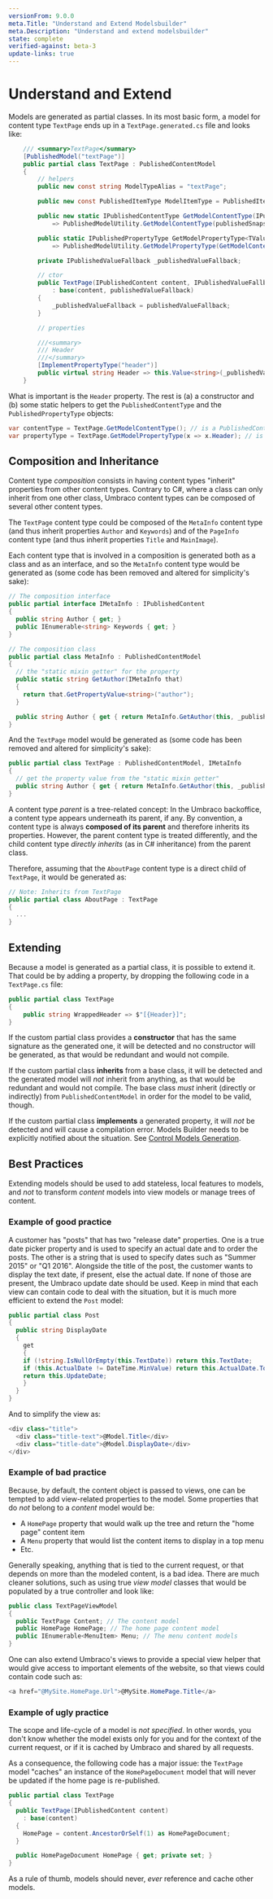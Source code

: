 ```yaml
---
versionFrom: 9.0.0
meta.Title: "Understand and Extend Modelsbuilder"
meta.Description: "Understand and extend modelsbuilder"
state: complete
verified-against: beta-3
update-links: true
---
```



# Understand and Extend

Models are generated as partial classes. In its most basic form, a model for content type `TextPage` ends up in a `TextPage.generated.cs` file and looks like:

```csharp
	/// <summary>TextPage</summary>
	[PublishedModel("textPage")]
	public partial class TextPage : PublishedContentModel
	{
		// helpers
		public new const string ModelTypeAlias = "textPage";

		public new const PublishedItemType ModelItemType = PublishedItemType.Content;

		public new static IPublishedContentType GetModelContentType(IPublishedSnapshotAccessor publishedSnapshotAccessor)
			=> PublishedModelUtility.GetModelContentType(publishedSnapshotAccessor, ModelItemType, ModelTypeAlias);

		public static IPublishedPropertyType GetModelPropertyType<TValue>(IPublishedSnapshotAccessor publishedSnapshotAccessor, Expression<Func<TextPage, TValue>> selector)
			=> PublishedModelUtility.GetModelPropertyType(GetModelContentType(publishedSnapshotAccessor), selector);

		private IPublishedValueFallback _publishedValueFallback;

		// ctor
		public TextPage(IPublishedContent content, IPublishedValueFallback publishedValueFallback)
			: base(content, publishedValueFallback)
		{
			_publishedValueFallback = publishedValueFallback;
		}

		// properties

		///<summary>
		/// Header
		///</summary>
		[ImplementPropertyType("header")]
		public virtual string Header => this.Value<string>(_publishedValueFallback, "header");
	}
```

What is important is the `Header` property. The rest is (a) a constructor and (b) some static helpers to get the `PublishedContentType` and the `PublishedPropertyType` objects:

```csharp
var contentType = TextPage.GetModelContentType(); // is a PublishedContentType
var propertyType = TextPage.GetModelPropertyType(x => x.Header); // is a PublishedPropertyType
```

## Composition and Inheritance

Content type *composition* consists in having content types "inherit" properties from other content types. Contrary to C#, where a class can only inherit from one other class, Umbraco content types can be composed of several other content types.

The `TextPage` content type could be composed of the `MetaInfo` content type (and thus inherit properties `Author` and `Keywords`) and of the `PageInfo` content type (and thus inherit properties `Title` and `MainImage`).

Each content type that is involved in a composition is generated both as a class and as an interface, and so the `MetaInfo` content type would be generated as (some code has been removed and altered for simplicity's sake):

```csharp
// The composition interface
public partial interface IMetaInfo : IPublishedContent
{
  public string Author { get; }
  public IEnumerable<string> Keywords { get; }
}

// The composition class
public partial class MetaInfo : PublishedContentModel
{
  // the "static mixin getter" for the property
  public static string GetAuthor(IMetaInfo that)
  {
    return that.GetPropertyValue<string>("author");
  }

  public string Author { get { return MetaInfo.GetAuthor(this, _publishedValueFallback); } }
}
```

And the `TextPage` model would be generated as (some code has been removed and altered for simplicity's sake):

```csharp
public partial class TextPage : PublishedContentModel, IMetaInfo
{
  // get the property value from the "static mixin getter"
  public string Author { get { return MetaInfo.GetAuthor(this, _publishedValueFallback); } }
}
```

A content type *parent* is a tree-related concept: In the Umbraco backoffice, a content type appears underneath its parent, if any. By convention, a content type is always **composed of its parent** and therefore inherits its properties. However, the parent content type is treated differently, and the child content type *directly inherits* (as in C# inheritance) from the parent class.

Therefore, assuming that the `AboutPage` content type is a direct child of `TextPage`, it would be generated as:

```csharp
// Note: Inherits from TextPage
public partial class AboutPage : TextPage
{
  ...
}
```

## Extending

Because a model is generated as a partial class, it is possible to extend it. That could be by adding a property, by dropping the following code in a `TextPage.cs` file:

```csharp
public partial class TextPage
{
    public string WrappedHeader => $"[{Header}]";
}
```

If the custom partial class provides a **constructor** that has the same signature as the generated one, it will be detected and no constructor will be generated, as that would be redundant and would not compile.

If the custom partial class **inherits** from a base class, it will be detected and the generated model will *not* inherit from anything, as that would be redundant and would not compile. The base class *must* inherit (directly or indirectly) from `PublishedContentModel` in order for the model to be valid, though.

If the custom partial class **implements** a generated property, it will *not* be detected and will cause a compilation error. Models Builder needs to be explicitly notified about the situation. See [Control Models Generation](Control-Generation.md).

## Best Practices

Extending models should be used to add stateless, local features to models, and *not* to transform *content* models into view models or manage trees of content.

### Example of good practice

A customer has "posts" that has two "release date" properties. One is a true date picker property and is used to specify an actual date and to order the posts. The other is a string that is used to specify dates such as "Summer 2015" or "Q1 2016". Alongside the title of the post, the customer wants to display the text date, if present, else the actual date. If none of those are present, the Umbraco update date should be used. Keep in mind that each view can contain code to deal with the situation, but it is much more efficient to extend the `Post` model:

```csharp
public partial class Post
{
  public string DisplayDate
  {
    get
    {
    if (!string.IsNullOrEmpty(this.TextDate)) return this.TextDate;
    if (this.ActualDate != DateTime.MinValue) return this.ActualDate.ToString();
    return this.UpdateDate;
    }
  }
}
```

And to simplify the view as:

```csharp
<div class="title">
  <div class="title-text">@Model.Title</div>
  <div class="title-date">@Model.DisplayDate</div>
</div>
```

### Example of bad practice

Because, by default, the content object is passed to views, one can be tempted to add view-related properties to the model. Some properties that do *not* belong to a *content* model would be:

* A `HomePage` property that would walk up the tree and return the "home page" content item
* A `Menu` property that would list the content items to display in a top menu
* Etc.

Generally speaking, anything that is tied to the current request, or that depends on more than the modeled content, is a bad idea. There are much cleaner solutions, such as using true *view model* classes that would be populated by a true controller and look like:

```csharp
public class TextPageViewModel
{
  public TextPage Content; // The content model
  public HomePage HomePage; // The home page content model
  public IEnumerable<MenuItem> Menu; // The menu content models
}
```

One can also extend Umbraco's views to provide a special view helper that would give access to important elements of the website, so that views could contain code such as:

```csharp
<a href="@MySite.HomePage.Url">@MySite.HomePage.Title</a>
```

### Example of ugly practice

The scope and life-cycle of a model is *not specified*. In other words, you don't know whether the model exists only for you and for the context of the current request, or if it is cached by Umbraco and shared by all requests.

As a consequence, the following code has a major issue: the `TextPage` model "caches" an instance of the `HomePageDocument` model that will never be updated if the home page is re-published.

```csharp
public partial class TextPage
{
  public TextPage(IPublishedContent content)
    : base(content)
  {
    HomePage = content.AncestorOrSelf(1) as HomePageDocument;
  }

  public HomePageDocument HomePage { get; private set; }
}
```

As a rule of thumb, models should never, *ever* reference and cache other models.